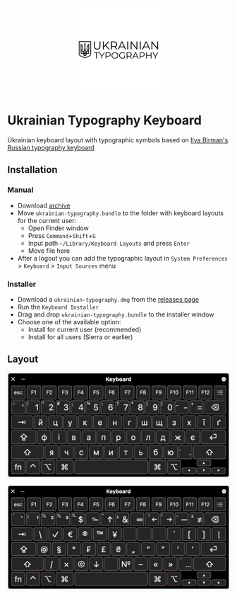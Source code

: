 <p align="center">
    <img alt="Ukrainian typography keyboard layout" src="./docs/ukrainian-typography_200x200.png">
</p>

# Ukrainian Typography Keyboard

Ukrainian keyboard layout with typographic symbols based on [Ilya Birman's Russian typography keyboard](http://ilyabirman.ru/type)

## Installation

### Manual

* Download [archive](https://github.com/AntonShevchuk/ukrainian-typography-keyboard-layout/archive/master.zip)
* Move `ukrainian-typography.bundle` to the folder with keyboard layouts for the current user:
  * Open Finder window
  * Press `Command`+`Shift`+`G`
  * Input path `~/Library/Keyboard Layouts` and press `Enter`
  * Move file here
* After a logout you can add the typographic layout in `System Preferences` > `Keyboard` > `Input Sources` menu

### Installer

* Download a `ukrainian-typography.dmg` from the [releases page](https://github.com/AntonShevchuk/ukrainian-typography-keyboard-layout/releases)
* Run the `Keyboard Installer`
* Drag and drop `ukrainian-typography.bundle` to the installer window
* Choose one of the available option:
  * Install for current user (recommended)
  * Install for all users (Sierra or earlier)

## Layout

<p align="center">
    <img alt="Ukrainian typography keyboard layout" src="./docs/ukrainian.png">
</p>

<p align="center">
    <img alt="Ukrainian typography keyboard layout with Option" src="./docs/option.png">
</p>
